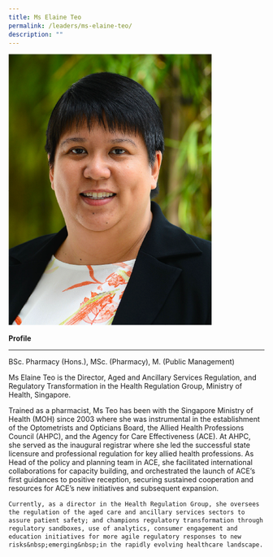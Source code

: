```yaml
---
title: Ms Elaine Teo
permalink: /leaders/ms-elaine-teo/
description: ""
---
```

<img style="width:400px" src="/images/Leaders/ms%20elaine%20teo.png">

**Profile**&nbsp;

* * *
BSc. Pharmacy (Hons.), MSc. (Pharmacy), M. (Public Management)

Ms Elaine Teo is the Director, Aged and Ancillary Services Regulation, and Regulatory Transformation in the Health Regulation Group, Ministry of Health, Singapore.&nbsp;

Trained as a pharmacist, Ms Teo has been with the Singapore Ministry of Health (MOH) since 2003 where she was instrumental in the establishment of the Optometrists and Opticians Board, the Allied Health Professions Council (AHPC), and the Agency for Care Effectiveness (ACE). At AHPC, she served as the inaugural registrar where she led the successful state licensure and professional regulation for key allied health professions. As Head of the policy and planning team in ACE, she&nbsp;facilitated&nbsp;international collaborations for capacity building, and orchestrated the launch of ACE’s first&nbsp;guidances&nbsp;to positive reception, securing sustained cooperation and resources for ACE’s new initiatives and&nbsp;subsequent&nbsp;expansion.&nbsp;

	Currently, as a director in the Health Regulation Group, she oversees the regulation of the aged care and ancillary services sectors to assure patient safety; and champions regulatory transformation through regulatory sandboxes, use of analytics, consumer engagement and education initiatives for more agile regulatory responses to new risks&nbsp;emerging&nbsp;in the rapidly evolving healthcare landscape.